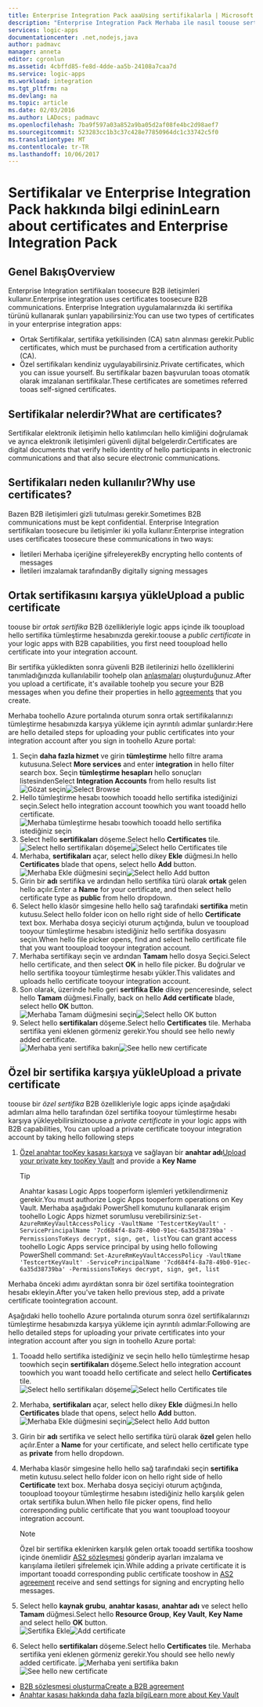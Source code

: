 ```yaml
---
title: Enterprise Integration Pack aaaUsing sertifikalarla | Microsoft Docs
description: "Enterprise Integration Pack Merhaba ile nasıl toouse sertifikaları öğrenin | Azure mantıksal uygulamaları"
services: logic-apps
documentationcenter: .net,nodejs,java
author: padmavc
manager: anneta
editor: cgronlun
ms.assetid: 4cbffd85-fe8d-4dde-aa5b-24108a7caa7d
ms.service: logic-apps
ms.workload: integration
ms.tgt_pltfrm: na
ms.devlang: na
ms.topic: article
ms.date: 02/03/2016
ms.author: LADocs; padmavc
ms.openlocfilehash: 7ba9f597a03a852a9ba05d2af08fe4bc2d98aef7
ms.sourcegitcommit: 523283cc1b3c37c428e77850964dc1c33742c5f0
ms.translationtype: MT
ms.contentlocale: tr-TR
ms.lasthandoff: 10/06/2017
---
```

# <a name="learn-about-certificates-and-enterprise-integration-pack"></a><span data-ttu-id="036a3-103">Sertifikalar ve Enterprise Integration Pack hakkında bilgi edinin</span><span class="sxs-lookup"><span data-stu-id="036a3-103">Learn about certificates and Enterprise Integration Pack</span></span>
## <a name="overview"></a><span data-ttu-id="036a3-104">Genel Bakış</span><span class="sxs-lookup"><span data-stu-id="036a3-104">Overview</span></span>
<span data-ttu-id="036a3-105">Enterprise Integration sertifikaları toosecure B2B iletişimleri kullanır.</span><span class="sxs-lookup"><span data-stu-id="036a3-105">Enterprise integration uses certificates toosecure B2B communications.</span></span> <span data-ttu-id="036a3-106">Enterprise Integration uygulamalarınızda iki sertifika türünü kullanarak şunları yapabilirsiniz:</span><span class="sxs-lookup"><span data-stu-id="036a3-106">You can use two types of certificates in your enterprise integration apps:</span></span>

* <span data-ttu-id="036a3-107">Ortak Sertifikalar, sertifika yetkilisinden (CA) satın alınması gerekir.</span><span class="sxs-lookup"><span data-stu-id="036a3-107">Public certificates, which must be purchased from a certification authority (CA).</span></span>
* <span data-ttu-id="036a3-108">Özel sertifikaları kendiniz uygulayabilirsiniz.</span><span class="sxs-lookup"><span data-stu-id="036a3-108">Private certificates, which you can issue yourself.</span></span> <span data-ttu-id="036a3-109">Bu sertifikalar bazen başvurulan tooas otomatik olarak imzalanan sertifikalar.</span><span class="sxs-lookup"><span data-stu-id="036a3-109">These certificates are sometimes referred tooas self-signed certificates.</span></span>

## <a name="what-are-certificates"></a><span data-ttu-id="036a3-110">Sertifikalar nelerdir?</span><span class="sxs-lookup"><span data-stu-id="036a3-110">What are certificates?</span></span>
<span data-ttu-id="036a3-111">Sertifikalar elektronik iletişimin hello katılımcıları hello kimliğini doğrulamak ve ayrıca elektronik iletişimleri güvenli dijital belgelerdir.</span><span class="sxs-lookup"><span data-stu-id="036a3-111">Certificates are digital documents that verify hello identity of hello participants in electronic communications and that also secure electronic communications.</span></span>

## <a name="why-use-certificates"></a><span data-ttu-id="036a3-112">Sertifikaları neden kullanılır?</span><span class="sxs-lookup"><span data-stu-id="036a3-112">Why use certificates?</span></span>
<span data-ttu-id="036a3-113">Bazen B2B iletişimleri gizli tutulması gerekir.</span><span class="sxs-lookup"><span data-stu-id="036a3-113">Sometimes B2B communications must be kept confidential.</span></span> <span data-ttu-id="036a3-114">Enterprise Integration sertifikaları toosecure bu iletişimler iki yolla kullanır:</span><span class="sxs-lookup"><span data-stu-id="036a3-114">Enterprise integration uses certificates toosecure these communications in two ways:</span></span>

* <span data-ttu-id="036a3-115">İletileri Merhaba içeriğine şifreleyerek</span><span class="sxs-lookup"><span data-stu-id="036a3-115">By encrypting hello contents of messages</span></span>
* <span data-ttu-id="036a3-116">İletileri imzalamak tarafından</span><span class="sxs-lookup"><span data-stu-id="036a3-116">By digitally signing messages</span></span>  

## <a name="upload-a-public-certificate"></a><span data-ttu-id="036a3-117">Ortak sertifikasını karşıya yükle</span><span class="sxs-lookup"><span data-stu-id="036a3-117">Upload a public certificate</span></span>

<span data-ttu-id="036a3-118">toouse bir *ortak sertifika* B2B özellikleriyle logic apps içinde ilk tooupload hello sertifika tümleştirme hesabınızda gerekir.</span><span class="sxs-lookup"><span data-stu-id="036a3-118">toouse a *public certificate* in your logic apps with B2B capabilities, you first need tooupload hello certificate into your integration account.</span></span>  

<span data-ttu-id="036a3-119">Bir sertifika yükledikten sonra güvenli B2B iletilerinizi hello özelliklerini tanımladığınızda kullanılabilir toohelp olan [anlaşmaları](logic-apps-enterprise-integration-agreements.md) oluşturduğunuz.</span><span class="sxs-lookup"><span data-stu-id="036a3-119">After you upload a certificate, it's available toohelp you secure your B2B messages when you define their properties in hello [agreements](logic-apps-enterprise-integration-agreements.md) that you create.</span></span>  

<span data-ttu-id="036a3-120">Merhaba toohello Azure portalında oturum sonra ortak sertifikalarınızı tümleştirme hesabınızda karşıya yükleme için ayrıntılı adımlar şunlardır:</span><span class="sxs-lookup"><span data-stu-id="036a3-120">Here are hello detailed steps for uploading your public certificates into your integration account after you sign in toohello Azure portal:</span></span>

1. <span data-ttu-id="036a3-121">Seçin **daha fazla hizmet** ve girin **tümleştirme** hello filtre arama kutusuna.</span><span class="sxs-lookup"><span data-stu-id="036a3-121">Select **More services** and enter **integration** in hello filter search box.</span></span> <span data-ttu-id="036a3-122">Seçin **tümleştirme hesapları** hello sonuçları listesinden</span><span class="sxs-lookup"><span data-stu-id="036a3-122">Select **Integration Accounts** from hello results list</span></span>     
<span data-ttu-id="036a3-123">![Gözat seçin](media/logic-apps-enterprise-integration-certificates/overview-1.png)</span><span class="sxs-lookup"><span data-stu-id="036a3-123">![Select Browse](media/logic-apps-enterprise-integration-certificates/overview-1.png)</span></span>  
2. <span data-ttu-id="036a3-124">Hello tümleştirme hesabı toowhich tooadd hello sertifika istediğinizi seçin.</span><span class="sxs-lookup"><span data-stu-id="036a3-124">Select hello integration account toowhich you want tooadd hello certificate.</span></span>  
![Merhaba tümleştirme hesabı toowhich tooadd hello sertifika istediğiniz seçin](media/logic-apps-enterprise-integration-certificates/overview-3.png)  
3. <span data-ttu-id="036a3-126">Select hello **sertifikaları** döşeme.</span><span class="sxs-lookup"><span data-stu-id="036a3-126">Select hello **Certificates** tile.</span></span>  
<span data-ttu-id="036a3-127">![Select hello sertifikaları döşeme](media/logic-apps-enterprise-integration-certificates/certificate-1.png)</span><span class="sxs-lookup"><span data-stu-id="036a3-127">![Select hello Certificates tile](media/logic-apps-enterprise-integration-certificates/certificate-1.png)</span></span>
4. <span data-ttu-id="036a3-128">Merhaba, **sertifikaları** açar, select hello dikey **Ekle** düğmesi.</span><span class="sxs-lookup"><span data-stu-id="036a3-128">In hello **Certificates** blade that opens, select hello **Add** button.</span></span>   
<span data-ttu-id="036a3-129">![Merhaba Ekle düğmesini seçin](media/logic-apps-enterprise-integration-certificates/certificate-2.png)</span><span class="sxs-lookup"><span data-stu-id="036a3-129">![Select hello Add button](media/logic-apps-enterprise-integration-certificates/certificate-2.png)</span></span>
5. <span data-ttu-id="036a3-130">Girin bir **adı** sertifika ve ardından hello sertifika türü olarak **ortak** gelen hello açılır.</span><span class="sxs-lookup"><span data-stu-id="036a3-130">Enter a **Name** for your certificate, and then select hello certificate type as **public** from hello dropdown.</span></span>  
6. <span data-ttu-id="036a3-131">Select hello klasör simgesine hello hello sağ tarafındaki **sertifika** metin kutusu.</span><span class="sxs-lookup"><span data-stu-id="036a3-131">Select hello folder icon on hello right side of hello **Certificate** text box.</span></span> <span data-ttu-id="036a3-132">Merhaba dosya seçiciyi oturum açtığında, bulun ve tooupload tooyour tümleştirme hesabını istediğiniz hello sertifika dosyasını seçin.</span><span class="sxs-lookup"><span data-stu-id="036a3-132">When hello file picker opens, find and select hello certificate file that you want tooupload tooyour integration account.</span></span>
7. <span data-ttu-id="036a3-133">Merhaba sertifikayı seçin ve ardından **Tamam** hello dosya Seçici.</span><span class="sxs-lookup"><span data-stu-id="036a3-133">Select hello certificate, and then select **OK** in hello file picker.</span></span> <span data-ttu-id="036a3-134">Bu doğrular ve hello sertifika tooyour tümleştirme hesabı yükler.</span><span class="sxs-lookup"><span data-stu-id="036a3-134">This validates and uploads hello certificate tooyour integration account.</span></span>
8. <span data-ttu-id="036a3-135">Son olarak, üzerinde hello geri **sertifika Ekle** dikey penceresinde, select hello **Tamam** düğmesi.</span><span class="sxs-lookup"><span data-stu-id="036a3-135">Finally, back on hello **Add certificate** blade, select hello **OK** button.</span></span>  
<span data-ttu-id="036a3-136">![Merhaba Tamam düğmesini seçin](media/logic-apps-enterprise-integration-certificates/certificate-3.png)</span><span class="sxs-lookup"><span data-stu-id="036a3-136">![Select hello OK button](media/logic-apps-enterprise-integration-certificates/certificate-3.png)</span></span>  
9. <span data-ttu-id="036a3-137">Select hello **sertifikaları** döşeme.</span><span class="sxs-lookup"><span data-stu-id="036a3-137">Select hello **Certificates** tile.</span></span> <span data-ttu-id="036a3-138">Merhaba sertifika yeni eklenen görmeniz gerekir.</span><span class="sxs-lookup"><span data-stu-id="036a3-138">You should see hello newly added certificate.</span></span>  
<span data-ttu-id="036a3-139">![Merhaba yeni sertifika bakın](media/logic-apps-enterprise-integration-certificates/certificate-4.png)</span><span class="sxs-lookup"><span data-stu-id="036a3-139">![See hello new certificate](media/logic-apps-enterprise-integration-certificates/certificate-4.png)</span></span>  

## <a name="upload-a-private-certificate"></a><span data-ttu-id="036a3-140">Özel bir sertifika karşıya yükle</span><span class="sxs-lookup"><span data-stu-id="036a3-140">Upload a private certificate</span></span>

<span data-ttu-id="036a3-141">toouse bir *özel sertifika* B2B özellikleriyle logic apps içinde aşağıdaki adımları alma hello tarafından özel sertifika tooyour tümleştirme hesabı karşıya yükleyebilirsiniz</span><span class="sxs-lookup"><span data-stu-id="036a3-141">toouse a *private certificate* in your logic apps with B2B capabilities, You can upload a private certificate tooyour integration account by taking hello following steps</span></span>

1. <span data-ttu-id="036a3-142">[Özel anahtar tooKey kasası karşıya](../key-vault/key-vault-get-started.md "anahtar kasası hakkında bilgi edinin") ve sağlayan bir **anahtar adı**</span><span class="sxs-lookup"><span data-stu-id="036a3-142">[Upload your private key tooKey Vault](../key-vault/key-vault-get-started.md "Learn about Key Vault") and provide a **Key Name**</span></span> 
   
   > [!TIP]
   > <span data-ttu-id="036a3-143">Anahtar kasası Logic Apps tooperform işlemleri yetkilendirmeniz gerekir.</span><span class="sxs-lookup"><span data-stu-id="036a3-143">You must authorize Logic Apps tooperform operations on Key Vault.</span></span> <span data-ttu-id="036a3-144">Merhaba aşağıdaki PowerShell komutunu kullanarak erişim toohello Logic Apps hizmet sorumlusu verebilirsiniz:`Set-AzureRmKeyVaultAccessPolicy -VaultName 'TestcertKeyVault' -ServicePrincipalName '7cd684f4-8a78-49b0-91ec-6a35d38739ba' -PermissionsToKeys decrypt, sign, get, list`</span><span class="sxs-lookup"><span data-stu-id="036a3-144">You can grant access toohello Logic Apps service principal by using hello following PowerShell command: `Set-AzureRmKeyVaultAccessPolicy -VaultName 'TestcertKeyVault' -ServicePrincipalName '7cd684f4-8a78-49b0-91ec-6a35d38739ba' -PermissionsToKeys decrypt, sign, get, list`</span></span>  
   > 
   > 

<span data-ttu-id="036a3-145">Merhaba önceki adımı ayırdıktan sonra bir özel sertifika toointegration hesabı ekleyin.</span><span class="sxs-lookup"><span data-stu-id="036a3-145">After you've taken hello previous step, add a private certificate toointegration account.</span></span>

<span data-ttu-id="036a3-146">Aşağıdaki hello toohello Azure portalında oturum sonra özel sertifikalarınızı tümleştirme hesabınızda karşıya yükleme için ayrıntılı adımlar:</span><span class="sxs-lookup"><span data-stu-id="036a3-146">Following are hello detailed steps for uploading your private certificates into your integration account after you sign in toohello Azure portal:</span></span>  
 
1. <span data-ttu-id="036a3-147">Tooadd hello sertifika istediğiniz ve seçin hello hello tümleştirme hesap toowhich seçin **sertifikaları** döşeme.</span><span class="sxs-lookup"><span data-stu-id="036a3-147">Select hello integration account toowhich you want tooadd hello certificate and select hello **Certificates** tile.</span></span>  
<span data-ttu-id="036a3-148">![Select hello sertifikaları döşeme](media/logic-apps-enterprise-integration-certificates/certificate-1.png)</span><span class="sxs-lookup"><span data-stu-id="036a3-148">![Select hello Certificates tile](media/logic-apps-enterprise-integration-certificates/certificate-1.png)</span></span>  
2. <span data-ttu-id="036a3-149">Merhaba, **sertifikaları** açar, select hello dikey **Ekle** düğmesi.</span><span class="sxs-lookup"><span data-stu-id="036a3-149">In hello **Certificates** blade that opens, select hello **Add** button.</span></span>   
<span data-ttu-id="036a3-150">![Merhaba Ekle düğmesini seçin](media/logic-apps-enterprise-integration-certificates/certificate-2.png)</span><span class="sxs-lookup"><span data-stu-id="036a3-150">![Select hello Add button](media/logic-apps-enterprise-integration-certificates/certificate-2.png)</span></span>
3. <span data-ttu-id="036a3-151">Girin bir **adı** sertifika ve select hello sertifika türü olarak **özel** gelen hello açılır.</span><span class="sxs-lookup"><span data-stu-id="036a3-151">Enter a **Name** for your certificate, and select hello certificate type as **private** from hello dropdown.</span></span>   
4. <span data-ttu-id="036a3-152">Merhaba klasör simgesine hello hello sağ tarafındaki seçin **sertifika** metin kutusu.</span><span class="sxs-lookup"><span data-stu-id="036a3-152">select hello folder icon on hello right side of hello **Certificate** text box.</span></span> <span data-ttu-id="036a3-153">Merhaba dosya seçiciyi oturum açtığında, tooupload tooyour tümleştirme hesabını istediğiniz hello karşılık gelen ortak sertifika bulun.</span><span class="sxs-lookup"><span data-stu-id="036a3-153">When hello file picker opens, find hello corresponding public certificate that you want tooupload tooyour integration account.</span></span>   
   
   > [!Note]
   > <span data-ttu-id="036a3-154">Özel bir sertifika eklenirken karşılık gelen ortak tooadd sertifika tooshow içinde önemlidir [AS2 sözleşmesi](logic-apps-enterprise-integration-as2.md) gönderip ayarları imzalama ve karışılama iletileri şifrelemek için.</span><span class="sxs-lookup"><span data-stu-id="036a3-154">While adding a private certificate it is important tooadd corresponding public certificate tooshow in [AS2 agreement](logic-apps-enterprise-integration-as2.md) receive and send settings for signing and encrypting hello messages.</span></span>
   > 
   >   

5. <span data-ttu-id="036a3-155">Select hello **kaynak grubu**, **anahtar kasası**, **anahtar adı** ve select hello **Tamam** düğmesi.</span><span class="sxs-lookup"><span data-stu-id="036a3-155">Select hello **Resource Group**, **Key Vault**, **Key Name** and select hello **OK** button.</span></span>  
<span data-ttu-id="036a3-156">![Sertifika Ekle](media/logic-apps-enterprise-integration-certificates/privatecertificate-1.png)</span><span class="sxs-lookup"><span data-stu-id="036a3-156">![Add certificate](media/logic-apps-enterprise-integration-certificates/privatecertificate-1.png)</span></span>  
6. <span data-ttu-id="036a3-157">Select hello **sertifikaları** döşeme.</span><span class="sxs-lookup"><span data-stu-id="036a3-157">Select hello **Certificates** tile.</span></span> <span data-ttu-id="036a3-158">Merhaba sertifika yeni eklenen görmeniz gerekir.</span><span class="sxs-lookup"><span data-stu-id="036a3-158">You should see hello newly added certificate.</span></span>
<span data-ttu-id="036a3-159">![Merhaba yeni sertifika bakın](media/logic-apps-enterprise-integration-certificates/privatecertificate-2.png)</span><span class="sxs-lookup"><span data-stu-id="036a3-159">![See hello new certificate](media/logic-apps-enterprise-integration-certificates/privatecertificate-2.png)</span></span>  



* [<span data-ttu-id="036a3-160">B2B sözleşmesi oluşturma</span><span class="sxs-lookup"><span data-stu-id="036a3-160">Create a B2B agreement</span></span>](logic-apps-enterprise-integration-agreements.md)  
* [<span data-ttu-id="036a3-161">Anahtar kasası hakkında daha fazla bilgi</span><span class="sxs-lookup"><span data-stu-id="036a3-161">Learn more about Key Vault</span></span>](../key-vault/key-vault-get-started.md "anahtar kasası hakkında bilgi edinin")  


